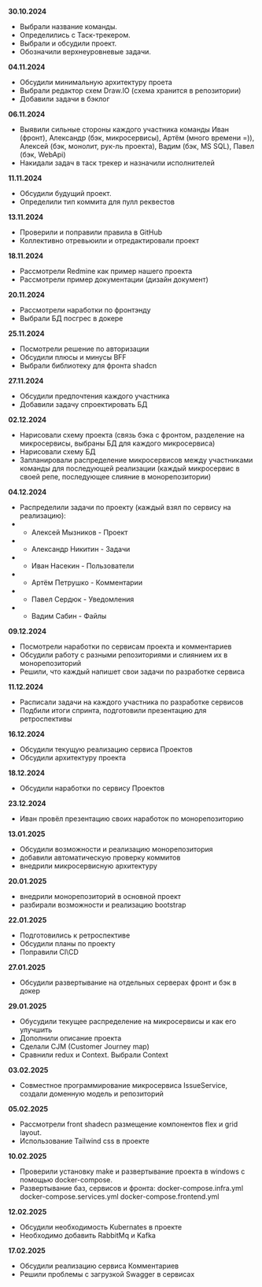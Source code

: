 **30.10.2024**
* Выбрали название команды. 
* Определились с Таск-трекером. 
* Выбрали и обсудили проект. 
* Обозначили верхнеуровневые задачи. 

**04.11.2024**
* Обсудили минимальную архитектуру проета
* Выбрали редактор схем Draw.IO (схема хранится в репозитории)
* Добавили задачи в бэклог

**06.11.2024**
* Выявили сильные стороны каждого участника команды Иван (фронт), Александр (бэк, микросервисы), Артём (много времени =)), Алексей (бэк, монолит, рук-ль проекта), Вадим (бэк, MS SQL), Павел (бэк, WebApi)
* Накидали задач в таск трекер и назначили исполнителей

**11.11.2024**
* Обсудили будущий проект.
* Определили тип коммита для пулл реквестов

**13.11.2024**
* Проверили и поправили правила в GitHub 
* Коллективно отревьюили и отредактировали проект

**18.11.2024**
* Рассмотрели Redmine как пример нашего проекта
* Рассмотрели пример документации (дизайн документ)

**20.11.2024**
* Рассмотрели наработки по фронтэнду
* Выбрали БД посгрес в докере

**25.11.2024**
* Посмотрели решение по авторизации
* Обсудили плюсы и минусы BFF
* Выбрали библиотеку для фронта shadcn

**27.11.2024**
* Обсудили предпочтения каждого участника
* Добавили задачу спроектировать БД 

**02.12.2024**
* Нарисовали схему проекта (связь бэка с фронтом, разделение на микросервисы, выбраны БД для каждого микросервиса)
* Нарисовали схему БД
* Запланировали распределение микросервисов между участниками команды для последующей реализации (каждый микросервис в своей репе, последующее слияние в монорепозитории) 

**04.12.2024**
* Распределили задачи по проекту (каждый взял по сервису на реализацию):
* - Алексей Мызников - Проект
* - Александр Никитин - Задачи
* - Иван Насекин - Пользователи
* - Артём Петрушко - Комментарии
* - Павел Сердюк - Уведомления
* - Вадим Сабин - Файлы

**09.12.2024**
* Посмотрели наработки по сервисам проекта и комментариев
* Обсудили работу с разными репозиториями и слиянием их в монорепозиторий
* Решили, что каждый напишет свои задачи по разработке сервиса

**11.12.2024**
* Расписали задачи на каждого участника по разработке сервисов
* Подбили итоги спринта, подготовили презентацию для ретроспективы

**16.12.2024**
* Обсудили текущую реализацию сервиса Проектов
* Обсудили архитектуру проекта

**18.12.2024**
* Обсудили наработки по сервису Проектов

**23.12.2024**
* Иван провёл презентацию своих наработок по монорепозиторию

**13.01.2025**
* Обсудили возможности и реализацию монорепозитория
* добавили автоматическую проверку коммитов
* внедрили микросервисную архитектуру

**20.01.2025**
* внедрили монорепозиторий в основной проект
* разбирали возможности и реализацию bootstrap

**22.01.2025**
* Подготовились к ретроспективе
* Обсудили планы по проекту
* Поправили CI\CD

**27.01.2025**
* Обсудили развертывание на отдельных серверах фронт и бэк в докер

**29.01.2025**
* Обусудили текущее распределение на микросервисы и как его улучшить
* Дополнили описание проекта
* Сделали CJM (Customer Journey map)
* Сравнили redux и Context. Выбрали Context

**03.02.2025**
* Совместное программирование микросервиса IssueService, создали доменную модель и репозиторий

**05.02.2025**
* Рассмотрели front shadecn размещение компонентов flex и grid layout.
* Использование Tailwind css в проекте

**10.02.2025**
* Проверили установку make и развертывание проекта в windows с помощью docker-compose.
* Развертывание баз, сервисов и фронта: docker-compose.infra.yml docker-compose.services.yml docker-compose.frontend.yml

**12.02.2025**
* Обсудили необходимость Kubernates в проекте
* Необходимо добавить RabbitMq и Kafka

**17.02.2025**
* Обсудили реализацию сервиса Комментариев
* Решили проблемы с загрузкой Swagger в сервисах
